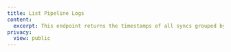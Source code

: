 ```yaml
---
title: List Pipeline Logs
content:
  excerpt: This endpoint returns the timestamps of all syncs grouped by date.
privacy:
  view: public
---
```


